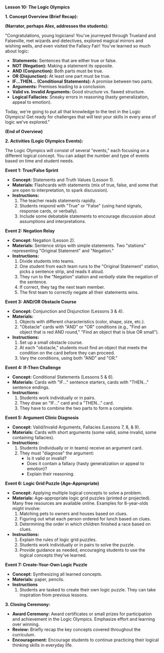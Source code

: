 **Lesson 10: The Logic Olympics**

**1\. Concept Overview (Brief Recap):**

**(Narrator, perhaps Alex, addresses the students):**

"Congratulations, young logicians\! You've journeyed through Trueland and Falseville, met wizards and detectives, explored magical mirrors and wishing wells, and even visited the Fallacy Fair\! You've learned so much about logic:

* **Statements:** Sentences that are either true or false.  
* **NOT (Negation):** Making a statement its opposite.  
* **AND (Conjunction):** Both parts must be true.  
* **OR (Disjunction):** At least one part must be true.  
* **IF...THEN... (Conditional Statements):** A promise between two parts.  
* **Arguments:** Premises leading to a conclusion.  
* **Valid vs. Invalid Arguments:** Good structure vs. flawed structure.  
* **Logical Fallacies:** Sneaky errors in reasoning (hasty generalization, appeal to emotion).

Today, we're going to put all that knowledge to the test in the Logic Olympics\! Get ready for challenges that will test your skills in every area of logic we've explored."

**(End of Overview)**

**2\. Activities (Logic Olympics Events):**

The Logic Olympics will consist of several "events," each focusing on a different logical concept. You can adapt the number and type of events based on time and student needs.

**Event 1: True/False Sprint**

* **Concept:** Statements and Truth Values (Lesson 1).  
* **Materials:** Flashcards with statements (mix of true, false, and some that are open to interpretation, to spark discussion).  
* **Instructions:**  
  1. The teacher reads statements rapidly.  
  2. Students respond with "True" or "False" (using hand signals, response cards, or verbally).  
  3. Include some debatable statements to encourage discussion about assumptions and interpretations.

**Event 2: Negation Relay**

* **Concept:** Negation (Lesson 2).  
* **Materials:** Sentence strips with simple statements. Two "stations" representing "Original Statement" and "Negation."  
* **Instructions:**  
  1. Divide students into teams.  
  2. One student from each team runs to the "Original Statement" station, picks a sentence strip, and reads it aloud.  
  3. They run to the "Negation" station and *verbally* state the negation of the sentence.  
  4. If correct, they tag the next team member.  
  5. The first team to correctly negate all their statements wins.

**Event 3: AND/OR Obstacle Course**

* **Concept:** Conjunction and Disjunction (Lessons 3 & 4).  
* **Materials:**  
  1. Objects with different characteristics (color, shape, size, etc.).  
  2. "Obstacle" cards with "AND" or "OR" conditions (e.g., "Find an object that is red AND round," "Find an object that is blue OR small").  
* **Instructions:**  
  1. Set up a small obstacle course.  
  2. At each "obstacle," students must find an object that meets the condition on the card before they can proceed.  
  3. Vary the conditions, using both "AND" and "OR."

**Event 4: If-Then Challenge**

* **Concept:** Conditional Statements (Lessons 5 & 6).  
* **Materials:** Cards with "IF..." sentence starters, cards with "THEN..." sentence endings.  
* **Instructions:**  
  1. Students work individually or in pairs.  
  2. They draw an "IF..." card and a "THEN..." card.  
  3. They have to combine the two parts to form a complete.

**Event 5: Argument Clinic Diagnosis**

* **Concept:** Valid/Invalid Arguments, Fallacies (Lessons 7, 8, & 9).  
* **Materials:** Cards with short arguments (some valid, some invalid, some containing fallacies).  
* **Instructions:**  
  1. Students (individually or in teams) receive an argument card.  
  2. They must "diagnose" the argument:  
     * Is it valid or invalid?  
     * Does it contain a fallacy (hasty generalization or appeal to emotion)?  
     * Explain their reasoning.

**Event 6: Logic Grid Puzzle (Age-Appropriate)**

* **Concept:** Applying multiple logical concepts to solve a problem.  
* **Materials:** Age-appropriate logic grid puzzles (printed or projected). Many free resources are available online. Examples for 8-year-olds might involve:  
  1. Matching pets to owners and houses based on clues.  
  2. Figuring out what each person ordered for lunch based on clues.  
  3. Determining the order in which children finished a race based on clues.  
* **Instructions:**  
  1. Explain the rules of logic grid puzzles.  
  2. Students work individually or in pairs to solve the puzzle.  
  3. Provide guidance as needed, encouraging students to use the logical concepts they've learned.

**Event 7: Create-Your-Own Logic Puzzle**

* **Concept:** Synthesizing all learned concepts.  
* **Materials:** paper, pencils.  
* **Instructions**  
  1. Students are tasked to create their own logic puzzle. They can take inspiration from previous lessons.

**3\. Closing Ceremony:**

* **Award Ceremony:** Award certificates or small prizes for participation and achievement in the Logic Olympics. Emphasize effort and learning over winning.  
* **Review:** Briefly recap the key concepts covered throughout the curriculum.  
* **Encouragement:** Encourage students to continue practicing their logical thinking skills in everyday life.

